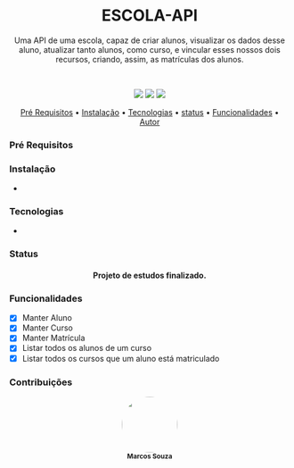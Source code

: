 <h1 align="center">ESCOLA-API</h1>


<p align="center">
Uma API de uma escola, capaz de criar alunos, visualizar os dados desse aluno, atualizar tanto alunos, como curso, e vincular esses nossos dois recursos, criando, assim, as matrículas dos alunos.
</p>
<br>

<p align="center">
<img src="https://img.shields.io/badge/Python-3776AB?style=for-the-badge&logo=python&logoColor=white"/>
<img src="https://img.shields.io/badge/DJANGO-REST-ff1709?style=for-the-badge&logo=django&logoColor=white&color=ff1709&labelColor=gray"/>
<img src="https://img.shields.io/badge/SQLite-07405E?style=for-the-badge&logo=sqlite&logoColor=white"/>
</p>

<p align="center">
 <a href="#pré-requisitos">Pré Requisitos</a> •
 <a href="#instalação">Instalação</a> •
 <a href="#tecnologias">Tecnologias</a> •
 <a href="#status">status</a> •
 <a href="#funcionalidades">Funcionalidades</a> •
 <a href="#contribuições">Autor</a>
</p>

### Pré Requisitos


### Instalação

- 

### Tecnologias

- 

### Status

<h4 align="center">
Projeto de estudos finalizado.
</h4>

### Funcionalidades

- [x] Manter Aluno
- [x] Manter Curso
- [x] Manter Matrícula
- [x] Listar todos os alunos de um curso
- [x] Listar todos os cursos que um aluno está matriculado

### Contribuições

<div align="center">
<img style="border-radius: 50%;" src="https://avatars.githubusercontent.com/u/18218791?v=4" width="100px;" alt=""/><br /><sub><b>Marcos Souza</b></sub></a><br />
</div>